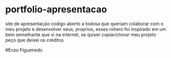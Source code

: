 # portfolio-apresentacao
 site de apresentação
 codigo aberto a todosa que queriam colaborar com o meu projeto e desenvolver seus, proprios, esses rohero foi inspirado em um bem semelhante que vi na internet, se quiser copiar/clonar meu projeto peço que deixei os créditos

#Enzo Figueiredo 
